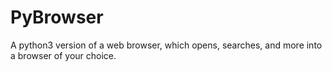 # PyBrowser
A python3 version of a web browser, which opens, searches, and more into a browser of your choice.
